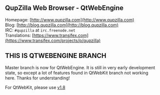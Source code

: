 QupZilla Web Browser - QtWebEngine
----------------------------------------------------------------------------------------

Homepage: [http://www.qupzilla.com](http://www.qupzilla.com)  
Blog: [http://blog.qupzilla.com](http://blog.qupzilla.com)  
IRC: `#qupzilla` at `irc.freenode.net`  
Translations: [https://www.transifex.com](https://www.transifex.com/projects/p/qupzilla)

THIS IS QTWEBENGINE BRANCH
----------------------------------------------------------------------------------------

Master branch is now for QtWebEngine. It is still in very early development state, so except
a lot of features found in QtWebKit branch not working here. Thanks for understanding!  
  
For QtWebKit, please use [v1.8](https://github.com/QupZilla/qupzilla/tree/v1.8)